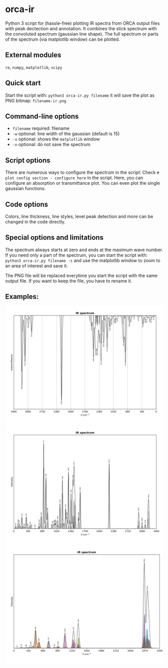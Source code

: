 # orca-ir
Python 3 script for (hassle-free) plotting IR spectra from ORCA output files with 
peak dectection and annotation.
It combines the stick spectrum with the convoluted spectrum (gaussian line shape). 
The full spectrum or parts of the spectrum (via matplotlib window) can be plotted.

## External modules
 `re`, `numpy`, `matplotlib`, `scipy`  

## Quick start
 Start the script with:
`python3 orca-ir.py filename`
it will save the plot as PNG bitmap:
`filename-ir.png`


## Command-line options
- `filename` required: filename
- `-w` optional: line width of the gaussian (default is 15)
- `-s` optional: shows the `matplotlib` window
- `-n` optional: do not save the spectrum

## Script options
There are numerous ways to configure the spectrum in the script:
Check `# plot config section - configure here` in the script. 
Here, you can configure an absorption or transmittance plot. 
You can even plot the single gaussian functions.

## Code options
Colors, line thickness, line styles, level peak detection and 
more can be changed in the code directly.

## Special options and limitations
The spectrum always starts at zero and ends at the maximum wave number. 
If you need only a part of the spectrum, you can start the script with:
`python3 orca-ir.py filename -s`
and use the matplotlib window to zoom to an area of interest and save it.

The PNG file will be replaced everytime you start the script with the same output file. 
If you want to keep the file, you have to rename it. 

## Examples:
![Example 1](/examples/example1.png)
![Example 2](/examples/example2.png)
![Example 3](/examples/example3.png)
